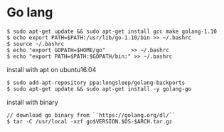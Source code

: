 
# Go lang

```
$ sudo apt-get update && sudo apt-get install gcc make golang-1.10
$ echo export PATH=$PATH:/usr/lib/go-1.10/bin >> ~/.bashrc
$ source ~/.bashrc
$ echo "export GOPATH=$HOME/go"        >> ~/.bashrc
$ echo "export PATH=$PATH:$GOPATH/bin:" >> ~/.bashrc
```

install with apt on ubuntu16.04
```
$ sudo add-apt-repository ppa:longsleep/golang-backports
$ sudo apt-get update && sudo apt-get install -y golang-go
```

install with binary
```
// download go binary from ``https://golang.org/dl/``
$ tar -C /usr/local -xzf go$VERSION.$OS-$ARCH.tar.gz
```



